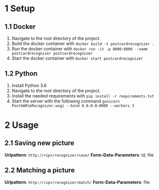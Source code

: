 # 1 Setup
##  1.1 Docker
 1. Navigate to the root directory of the project.
 2. Build the docker container with  `docker build -t postcardrecognizer .`
 3. Run the docker container with `docker run -it -p 8000:8000 --name postcardrecognizer postcardrecognizer`
 4. Start the docker container with  `docker start postcardrecognizer`
## 1.2 Python
 1. Install Python 3.6
 2. Navigate to the root directory of the project.
 3. Install the needed requirements with `pip install -r requirements.txt`
 4. Start the server with the following command `gunicorn PostkARteRecognizer.wsgi --bind 0.0.0.0:8000 --workers 3`
# 2 Usage
## 2.1 Saving new picture
**Urlpattern**: `http://<ip>/recognizer/save/`
**Form-Data-Parameters**: id; file

## 2.2 Matching a picture
**Urlpattern**: `http://<ip>/recognizer/match/`
**Form-Data-Parameters**: file
